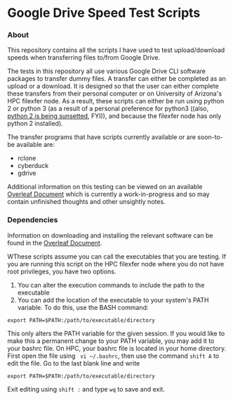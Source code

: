 # Google Drive Speed Test Scripts

### About

This repository contains all the scripts I have used to test upload/download speeds when transferring files to/from Google Drive.

The tests in this repository all use various Google Drive CLI software packages to transfer dummy files. A transfer can either be completed as an upload or a download. It is designed so that the user can either complete these transfers from their personal computer or on University of Arizona's HPC filexfer node. As a result, these scripts can either be run using python 2 or python 3 (as a result of a personal preference for python3 ((also, [python 2 is being sunsetted](https://www.python.org/doc/sunset-python-2/), FYI)), and because the filexfer node has only python 2 installed). 

The transfer programs that have scripts currently available or are soon-to-be available are:
* rclone
* cyberduck
* gdrive

Additional information on this testing can be viewed on an available [Overleaf Document](https://www.overleaf.com/read/cnbzpsmbdbqp) which is currently a work-in-progress and so may contain unfinished thoughts and other unsightly notes.

### Dependencies

Information on downloading and installing the relevant software can be found in the [Overleaf Document](https://www.overleaf.com/read/cnbzpsmbdbqp).

WThese scripts assume you can call the executables that you are testing. If you are running this script on the HPC filexfer node where you do not have root privileges, you have two options. 
  1) You can alter the execution commands to include the path to the executable
  2) You can add the location of the executable to your system's PATH variable. To do this, use the BASH command:
  ```
  export PATH=$PATH:/path/to/executable/directory
  ```
  This only alters the PATH variable for the given session. If you would like to make this a permanent change to your PATH variable, you may add it to your bashrc file. On HPC, your bashrc file is located in your home directory. First open the file using ``` vi ~/.bashrc```, then use the command ```shift A``` to edit the file. Go to the last blank line and write 
  ```
  export PATH=$PATH:/path/to/executable/directory
  ```
  Exit editing using ```shift :``` and type ```wq``` to save and exit.

